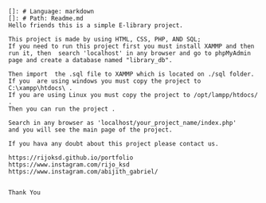 
    []: # Language: markdown
    []: # Path: Readme.md
    Hello friends this is a simple E-library project.

    This project is made by using HTML, CSS, PHP, AND SQL;
    If you need to run this project first you must install XAMMP and then run it, then  search 'localhost' in any browser and go to phpMyAdmin page and create a database named "library_db".

    Then import  the .sql file to XAMMP which is located on ./sql folder.
    If you  are using windows you must copy the project to C:\xampp\htdocs\ .
    If you are using Linux you must copy the project to /opt/lampp/htdocs/ .
    Then you can run the project .

    Search in any browser as 'localhost/your_project_name/index.php' 
    and you will see the main page of the project.

    If you hava any doubt about this project please contact us.
    
    https://rijoksd.github.io/portfolio
    https://www.instagram.com/rijo_ksd
    https://www.instagram.com/abijith_gabriel/


    Thank You 



     


    
    

    
     